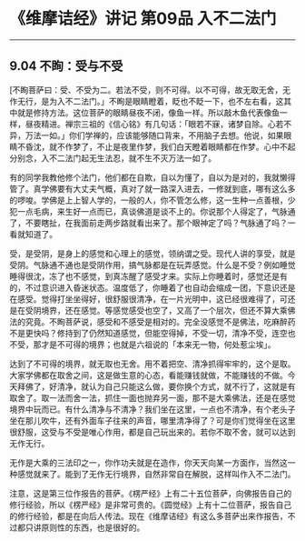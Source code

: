 # 《维摩诘经》讲记 第09品 入不二法门

------

## 9.04 不眴：受与不受

[不眴菩萨曰：受、不受为二。若法不受，则不可得。以不可得，故无取无舍，无作无行，是为入不二法门。」不眴是眼睛瞪着，眨也不眨一下，也不左右看，这其中就是修持方法。这位菩萨的眼睛昼夜不闭，像鱼一样。所以敲木鱼代表像鱼一样，昼夜精进。禅宗三祖的《信心铭》有几句话：「眼若不寐，诸梦自除。心若不异，万法一如。」你们学禅的，应该能够随口背来，不用脑子去想。他说，如果眼睛不昏沈，就不作梦了，不止是夜里作梦，我们白天瞪着眼睛都在作梦。心中不起分别念，入不二法门起无生法忍，就不生不灭万法一如了。

有的同学我教他修个法门，他们都在自欺，自以为懂了，自以为是对的，我就懒得管了。真学佛要有大丈夫气概，真对了就一路深入进去，一修就到底，哪有这么多的啰唆。学佛是上上智人学的，一般的人，你不管怎么修，这一生种一点善根，少犯一点毛病，来生好一点而已，真谈佛道是谈不上的。你说那个人得定了，气脉通了，不要瞎扯，在我面前走两步路就看出来了。那个眼神定了吗？气脉通了吗？一看就知道了。

受，是受阴，是身上的感觉和心理上的感觉，领纳谓之受。现代人讲的享受，就是受阴。气脉通不通也是受阴作用，搞气脉都是在玩弄感觉。什么是不受？例如睡觉睡得很沈，冻了也不感觉，到真冻醒了感受才来。实际上你睡着时，感觉还是有的，不过意识进入昏迷状态。温度低了，你睡着了也自动会缩成一团，下意识还是在感受。觉得打坐坐得好，很舒服很清净，在一片光明中，这已经很难得了，可还是在受阴境界，还在感觉。等感觉感受也空了，又高了一个层次，但还不算大乘佛法的究竟。不眴菩萨说，感受和不感受是相对的。完全没感觉不是佛法，吃麻醉药不是更快吗？修持到了仍然知道感觉，但能空得掉，不受一切，清净不受，连空也不受，那才是不可得的境界；也就是六祖说的「本来无一物，何处惹尘埃」。

达到了不可得的境界，就无取也无舍。用不着把空、清净抓得牢牢的，这个是取。大家学佛都在取舍之间，这是做生意的心态，看能赚钱就做，不能赚钱的不做。今天拜佛了，好清净，就认为自己只能这么做，要你换个方式，就不行了，这就是有取舍了。取一法而舍一法，抓住一面也抛弃另一面，那不是大乘佛法，还是在感觉境界中玩而已。有什么清净与不清净？我们坐在这里，一点也不清净，有个老头子坐在那儿吹牛，还有外面车子往来的声音，哪里清净得了？可是你们觉得坐在这里很舒服，这受与不受是唯心作用，都是自己玩出来的。若你不取不舍，就可以达到无作无行。

无作是大乘的三法印之一，你作功夫就是在造作，你天天向某一方面作，当然这一种感觉就来了。能到了无作无行境界，自然非常自在解脱，这样叫作入不二法门。

注意，这是第三位作报告的菩萨。《楞严经》上有二十五位菩萨，向佛报告自己的修行经验，所以《楞严经》是非常可贵的。《圆觉经》上有十二位菩萨，报告自己的修行经验，都是在向后人传法。现在《维摩诘经》有这么多菩萨出来作报告，不过都只讲原则性的东西，也是很好的。

